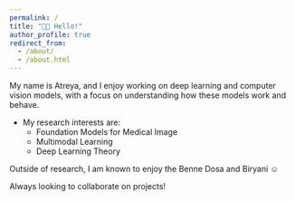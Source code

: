 ```yaml
---
permalink: /
title: "👋🏽 Hello!"
author_profile: true
redirect_from: 
  - /about/
  - /about.html
---
```


My name is Atreya, and I enjoy working on deep learning and computer vision models, with a focus on understanding how these models work and behave.
<br>
* My research interests are:
    * Foundation Models for Medical Image
    * Multimodal Learning
    * Deep Learning Theory

Outside of research, I am known to enjoy the Benne Dosa and Biryani ☺️

Always looking to collaborate on projects!




 
